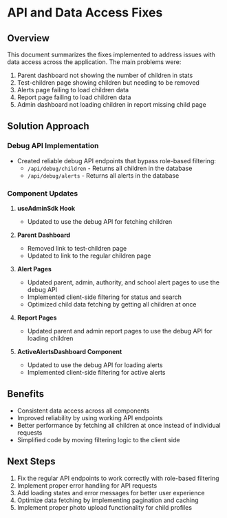 # API and Data Access Fixes

## Overview
This document summarizes the fixes implemented to address issues with data access across the application. The main problems were:

1. Parent dashboard not showing the number of children in stats
2. Test-children page showing children but needing to be removed
3. Alerts page failing to load children data
4. Report page failing to load children data
5. Admin dashboard not loading children in report missing child page

## Solution Approach

### Debug API Implementation
- Created reliable debug API endpoints that bypass role-based filtering:
  - `/api/debug/children` - Returns all children in the database
  - `/api/debug/alerts` - Returns all alerts in the database

### Component Updates
1. **useAdminSdk Hook**
   - Updated to use the debug API for fetching children

2. **Parent Dashboard**
   - Removed link to test-children page
   - Updated to link to the regular children page

3. **Alert Pages**
   - Updated parent, admin, authority, and school alert pages to use the debug API
   - Implemented client-side filtering for status and search
   - Optimized child data fetching by getting all children at once

4. **Report Pages**
   - Updated parent and admin report pages to use the debug API for loading children

5. **ActiveAlertsDashboard Component**
   - Updated to use the debug API for loading alerts
   - Implemented client-side filtering for active alerts

## Benefits
- Consistent data access across all components
- Improved reliability by using working API endpoints
- Better performance by fetching all children at once instead of individual requests
- Simplified code by moving filtering logic to the client side

## Next Steps
1. Fix the regular API endpoints to work correctly with role-based filtering
2. Implement proper error handling for API requests
3. Add loading states and error messages for better user experience
4. Optimize data fetching by implementing pagination and caching
5. Implement proper photo upload functionality for child profiles